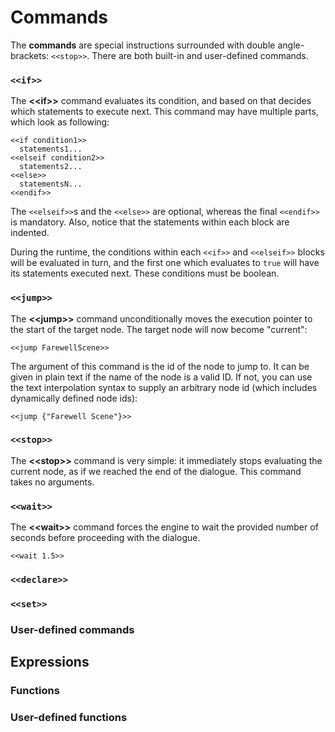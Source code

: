 # Commands
The **commands** are special instructions surrounded with double angle-brackets: `<<stop>>`. There
are both built-in and user-defined commands.


### `<<if>>`

The **\<\<if\>\>** command evaluates its condition, and based on that decides which statements to
execute next. This command may have multiple parts, which look as following:

```yarn
<<if condition1>>
  statements1...
<<elseif condition2>>
  statements2...
<<else>>
  statementsN...
<<endif>>
```

The `<<elseif>>`s and the `<<else>>` are optional, whereas the final `<<endif>>` is mandatory. Also,
notice that the statements within each block are indented.

During the runtime, the conditions within each `<<if>>` and `<<elseif>>` blocks will be evaluated
in turn, and the first one which evaluates to `true` will have its statements executed next. These
conditions must be boolean.


### `<<jump>>`

The **\<\<jump\>\>** command unconditionally moves the execution pointer to the start of the target
node. The target node will now become "current":

```yarn
<<jump FarewellScene>>
```

The argument of this command is the id of the node to jump to. It can be given in plain text if the
name of the node is a valid ID. If not, you can use the text interpolation syntax to supply an
arbitrary node id (which includes dynamically defined node ids):

```yarn
<<jump {"Farewell Scene"}>>
```


### `<<stop>>`

The **\<\<stop\>\>** command is very simple: it immediately stops evaluating the current node, as if
we reached the end of the dialogue. This command takes no arguments.


### `<<wait>>`

The **\<\<wait\>\>** command forces the engine to wait the provided number of seconds before
proceeding with the dialogue.

```yarn
<<wait 1.5>>
```


### `<<declare>>`


### `<<set>>`


### User-defined commands


## Expressions


### Functions


### User-defined functions
